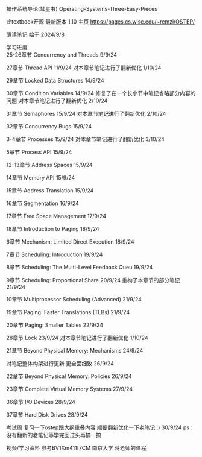 操作系统导论(彗星书) Operating-Systems-Three-Easy-Pieces

此textbook开源 最新版本 1.10 主页 https://pages.cs.wisc.edu/~remzi/OSTEP/

薄读笔记 始于 2024/9/8

学习进度   
25-26章节 Concurrency and Threads 9/9/24 

27章节 Thread API  11/9/24  对本章节笔记进行了翻新优化 1/10/24

29章节 Locked Data Structures 14/9/24

30章节 Condition Variables 14/9/24 修复了在一个长小节中笔记省略部分内容的问题    对本章节笔记进行了翻新优化 2/10/24

31章节 Semaphores 15/9/24   对本章节笔记进行了翻新优化 2/10/24

32章节 Concurrency Bugs 15/9/24 

3-4章节 Processes 15/9/24    对本章节笔记进行了翻新优化 3/10/24

5章节 Process API 15/9/24 

12-13章节 Address Spaces 15/9/24 

14章节 Memory API 15/9/24 

15章节 Address Translation 15/9/24 

16章节 Segmentation 16/9/24 

17章节 Free Space Management 17/9/24 

18章节 Introduction to Paging 18/9/24 

6章节 Mechanism: Limited Direct Execution 18/9/24 

7章节 Scheduling: Introduction 19/9/24    

8章节 Scheduling: The Multi-Level Feedback Queu 19/9/24 

9章节 Scheduling: Proportional Share 20/9/24      重构了本章节的部分笔记 21/9/24

10章节 Multiprocessor Scheduling (Advanced) 21/9/24 

19章节 Paging: Faster Translations (TLBs) 21/9/24 

20章节 Paging: Smaller Tables 22/9/24 

28章节 Lock 23/9/24    对本章节笔记进行了翻新优化 1/10/24

21章节 Beyond Physical Memory: Mechanisms 24/9/24

对笔记整体构架进行更新 更全面细致 26/9/24

22章节 Beyond Physical Memory: Policies 26/9/24

23章节 Complete Virtual Memory Systems 27/9/24

36章节 I/O Devices 28/9/24

37章节 Hard Disk Drives 28/9/24 

考试周 复习一下ostep跟大纲重叠内容 顺便翻新优化一下老笔记 :) 30/9/24 ps：没有翻新的老笔记等学完回过头再搞一搞

视频/学习资料 参考BV1Xm411f7CM 南京大学 蒋老师的课程 
